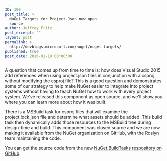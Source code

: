 ```yaml
---
ID: 100
post_title: >
  NuGet Targets for Project.Json now open
  source
author: Jeffrey Fritz
post_excerpt: ""
layout: post
permalink: >
  http://devblogs.microsoft.com/nuget/nuget-targets/
published: true
post_date: 2016-01-19 00:00:00
---
```

A question that comes up from time to time is: how does Visual Studio 2015 add references when using project.json files in conjunction with a csproj without modifying the csproj file? This is a good question and demonstrates some of our strategy to help make NuGet easier to integrate into project systems without having to teach NuGet how to work with every project system. We've released this component as open source, and we'll show you where you can learn more about how it was built.

There is a MSBuild task for csproj files that will examine the project.lock.json file and determine what assets should be added. This build task then dynamically adds those resources to the MSBuild tree during design-time and build. This component was closed source and we are now making it available from the NuGet organization on GitHub, with the Roslyn team maintaining the code.

You can get the source code from the new [NuGet.BuildTasks respository on GitHub][1].

 [1]: https://github.com/NuGet/NuGet.BuildTasks
